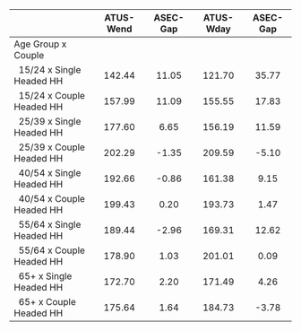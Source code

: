 
|                      |    ATUS-Wend |     ASEC-Gap |    ATUS-Wday |     ASEC-Gap |
| -------------------- | :----------: | :----------: | :----------: | :----------: |
| Age Group x Couple   |              |              |              |              |
| &nbsp;&nbsp;15/24 x Single Headed HH |       142.44 |        11.05 |       121.70 |        35.77 |
| &nbsp;&nbsp;15/24 x Couple Headed HH |       157.99 |        11.09 |       155.55 |        17.83 |
| &nbsp;&nbsp;25/39 x Single Headed HH |       177.60 |         6.65 |       156.19 |        11.59 |
| &nbsp;&nbsp;25/39 x Couple Headed HH |       202.29 |        -1.35 |       209.59 |        -5.10 |
| &nbsp;&nbsp;40/54 x Single Headed HH |       192.66 |        -0.86 |       161.38 |         9.15 |
| &nbsp;&nbsp;40/54 x Couple Headed HH |       199.43 |         0.20 |       193.73 |         1.47 |
| &nbsp;&nbsp;55/64 x Single Headed HH |       189.44 |        -2.96 |       169.31 |        12.62 |
| &nbsp;&nbsp;55/64 x Couple Headed HH |       178.90 |         1.03 |       201.01 |         0.09 |
| &nbsp;&nbsp;65+ x Single Headed HH |       172.70 |         2.20 |       171.49 |         4.26 |
| &nbsp;&nbsp;65+ x Couple Headed HH |       175.64 |         1.64 |       184.73 |        -3.78 |

